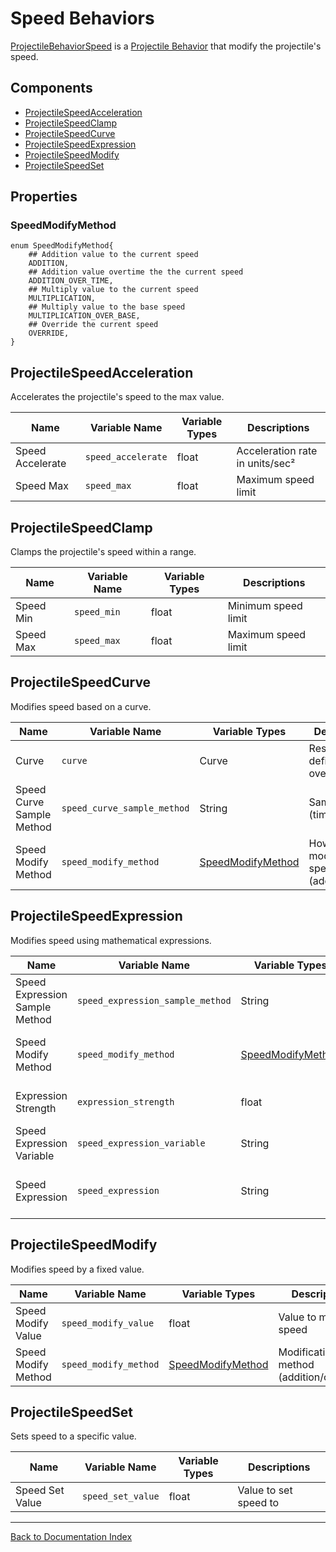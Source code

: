# Speed Behaviors

[ProjectileBehaviorSpeed](manual/speed_behaviors.md) is a [Projectile Behavior](manual/projectile_behaviors_overview.md) that modify the projectile's speed.

## Components
- [ProjectileSpeedAcceleration](#ProjectileSpeedAcceleration)
- [ProjectileSpeedClamp](#projectilespeedclamp)
- [ProjectileSpeedCurve](#projectilespeedcurve)
- [ProjectileSpeedExpression](#projectilespeedexpression)
- [ProjectileSpeedModify](#projectilespeedmodify)
- [ProjectileSpeedSet](#projectilespeedset)

## Properties

### SpeedModifyMethod

```gdscript
enum SpeedModifyMethod{
	## Addition value to the current speed
	ADDITION,
	## Addition value overtime the the current speed
	ADDITION_OVER_TIME,
	## Multiply value to the current speed
	MULTIPLICATION,
	## Multiply value to the base speed
	MULTIPLICATION_OVER_BASE,
	## Override the current speed
	OVERRIDE,
}
```

## ProjectileSpeedAcceleration
Accelerates the projectile's speed to the max value.

| Name | Variable Name | Variable Types | Descriptions |
|------|---------------|----------------|--------------|
| Speed Accelerate | `speed_accelerate` | float | Acceleration rate in units/sec² |
| Speed Max | `speed_max` | float | Maximum speed limit |


## ProjectileSpeedClamp
Clamps the projectile's speed within a range.

| Name | Variable Name | Variable Types | Descriptions |
|------|---------------|----------------|--------------|
| Speed Min | `speed_min` | float | Minimum speed limit |
| Speed Max | `speed_max` | float | Maximum speed limit |
## ProjectileSpeedCurve
Modifies speed based on a curve.

| Name | Variable Name | Variable Types | Descriptions |
|------|---------------|----------------|--------------|
| Curve | `curve` | Curve | Resource defining speed over time |
| Speed Curve Sample Method | `speed_curve_sample_method` | String | Sampling value (time/distance) |
| Speed Modify Method | `speed_modify_method` | [SpeedModifyMethod](#SpeedModifyMethod) | How curve modifies speed (add/override) |


## ProjectileSpeedExpression
Modifies speed using mathematical expressions.

| Name | Variable Name | Variable Types | Descriptions |
|------|---------------|----------------|--------------|
| Speed Expression Sample Method | `speed_expression_sample_method` | String | Value for expression variable |
| Speed Modify Method | `speed_modify_method` | [SpeedModifyMethod](#SpeedModifyMethod) | How expression modifies speed |
| Expression Strength | `expression_strength` | float | Strength of expression effect |
| Speed Expression Variable | `speed_expression_variable` | String | Variable name (default 't') |
| Speed Expression | `speed_expression` | String | Mathematical expression (e.g., `100 * sin(t)`) |
## ProjectileSpeedModify
Modifies speed by a fixed value.

| Name | Variable Name | Variable Types | Descriptions |
|------|---------------|----------------|--------------|
| Speed Modify Value | `speed_modify_value` | float | Value to modify speed |
| Speed Modify Method | `speed_modify_method` | [SpeedModifyMethod](#SpeedModifyMethod) | Modification method (addition/override) |
## ProjectileSpeedSet
Sets speed to a specific value.

| Name | Variable Name | Variable Types | Descriptions |
|------|---------------|----------------|--------------|
| Speed Set Value | `speed_set_value` | float | Value to set speed to |
---
[Back to Documentation Index](_sidebar.md)
